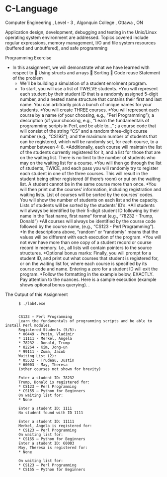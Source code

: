 # C-Language
Computer Engineering , Level - 3 , Algonquin College , Ottawa , ON 


Application design, development, debugging and testing in the Unix/Linux operating system environment are addressed. Topics covered include regular expressions, memory management, I/O and file system resources (buffered and unbuffered), and safe programming 




Programming Exercise

* In this assignment, we will demonstrate what we have learned with respect to
   Using structs and arrays
   Sorting
   Code reuse
  Statement of the problem
  - We’ll be building a simulation of a student enrolment program.
  - To start, you will use a list of TWELVE students.
        *You will represent each student by their student ID that is a randomly assigned 5-digit number, and a nested
        name structure that contains their first and last name. You can arbitrarily pick a bunch of unique names for
        your students.
        *You will create THREE courses.
        *You will represent each course by a name (of your choosing, e.g., “Perl Programming”); a description (of your
        choosing, e.g., “Learn the fundamentals of programming scripts in Perl, and be able to...” ; a course code that
        will consist of the string “CS” and a random three-digit course number (e.g., “CS193”); and the maximum
        number of students that can be registered, which will be randomly set, for each course, to a number
        between 4-8.
        *Additionally, each course will maintain the list of the students currently registered for it, and a list for those
         that are on the waiting list. There is no limit to the number of students who may on the waiting list for a
         course.
        *You will then go through the list of students, TWICE, and each pass you will randomly try to register each
         student in one of the three courses. This will result in the student being either registered (if there’s room) or
         put on the waiting list. A student cannot be in the same course more than once.
        *You will then print out the courses’ information, including registration and waiting lists. List of courses will be
          sorted by the courses’ codes. You will show the number of students on each list and the capacity. Lists of
          students will be sorted by the students’ ID’s.
        *All students will always be identified by their 5-digit student ID following by their name in the “last name, first
          name” format (e.g., “78232 - Trump, Donald”)
        *All courses will always be identified by the course code followed by the course name, (e.g., “CS123 - Perl
          Programming”).
        *In the descriptions above, “random” or “randomly” means that the values will be different with each
          execution of the program.
        *You will not ever have more than one copy of a student record or course record in memory. I.e., all lists will
        contain pointers to the source structures.
        *Optional bonus marks: Finally, you will prompt for a student ID, and print out what courses that student is
          registered for, or on the waiting list for, where each course is specified by its course code and name. Entering
          a zero for a student ID will exit the program.
        *Follow the formatting in the example below, EXACTLY. Pay attention to the nuances. Here is a sample
          execution (example shows optional bonus querying).
        .

The Output of this Assignment 


          $ ./lab4.exe
          
          
          CS123 – Perl Programming
          Learn the fundamentals of programming scripts and be able to install Perl modules.
          Registered Students (5/5):
          * 00449 - Putin, Vladimir
          * 11111 - Merkel, Angela
          * 78232 - Donald, Trump
          * 82264 - Kim, Jong-un
          * 99111 - Zuma, Jacob
          Waiting List (2):
          * 05532 - Trudeau, Justin
          * 60003 - May, Theresa
          (other courses not shown for brevity)
          
          Enter a student ID: 78232
          Trump, Donald is registered for:
          * CS123 – Perl Programming
          * CS155 – Python for Beginners
          On waiting list for:
          * None
          
          Enter a student ID: 1111
          No student found with ID 1111
          
          Enter a student ID: 11111
          Merkel, Angela is registered for:
          * CS123 – Perl Programming
          On waiting list for:
          * CS155 – Python for Beginners
          Enter a student ID: 60003
          May, Theresa is registered for:
          * None
          
          On waiting list for:
          * CS123 – Perl Programming
          * CS155 – Python for Beginners
